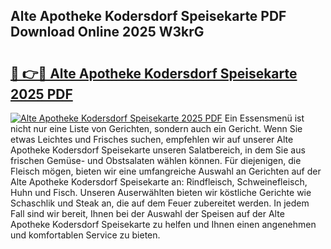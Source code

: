 ## Alte Apotheke Kodersdorf Speisekarte PDF Download Online 2025 W3krG

# <h2><a href="http://gcb6p1l.nevu.top/?p=Alte+Apotheke+Kodersdorf+Speisekarte">🔗 👉🔴 Alte Apotheke Kodersdorf Speisekarte 2025 PDF</a></h2>

[![Alte Apotheke Kodersdorf Speisekarte 2025 PDF](https://i.imgur.com/dBaPXMq.png)](http://gcb6p1l.nevu.top/?p=Alte+Apotheke+Kodersdorf+Speisekarte)
Ein Essensmenü ist nicht nur eine Liste von Gerichten, sondern auch ein Gericht. Wenn Sie etwas Leichtes und Frisches suchen, empfehlen wir auf unserer Alte Apotheke Kodersdorf Speisekarte unseren Salatbereich, in dem Sie aus frischen Gemüse- und Obstsalaten wählen können. Für diejenigen, die Fleisch mögen, bieten wir eine umfangreiche Auswahl an Gerichten auf der Alte Apotheke Kodersdorf Speisekarte an: Rindfleisch, Schweinefleisch, Huhn und Fisch. Unseren Auserwählten bieten wir köstliche Gerichte wie Schaschlik und Steak an, die auf dem Feuer zubereitet werden. In jedem Fall sind wir bereit, Ihnen bei der Auswahl der Speisen auf der Alte Apotheke Kodersdorf Speisekarte zu helfen und Ihnen einen angenehmen und komfortablen Service zu bieten.
